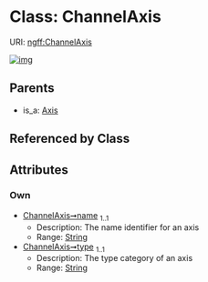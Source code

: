 
# Class: ChannelAxis



URI: [ngff:ChannelAxis](https://w3id.org/ome/ngff/ChannelAxis)


[![img](https://yuml.me/diagram/nofunky;dir:TB/class/[Axis]^-[ChannelAxis&#124;name:string;type:string],[Axis])](https://yuml.me/diagram/nofunky;dir:TB/class/[Axis]^-[ChannelAxis&#124;name:string;type:string],[Axis])

## Parents

 *  is_a: [Axis](Axis.md)

## Referenced by Class


## Attributes


### Own

 * [ChannelAxis➞name](ChannelAxis_name.md)  <sub>1..1</sub>
     * Description: The name identifier for an axis
     * Range: [String](types/String.md)
 * [ChannelAxis➞type](ChannelAxis_type.md)  <sub>1..1</sub>
     * Description: The type category of an axis
     * Range: [String](types/String.md)
